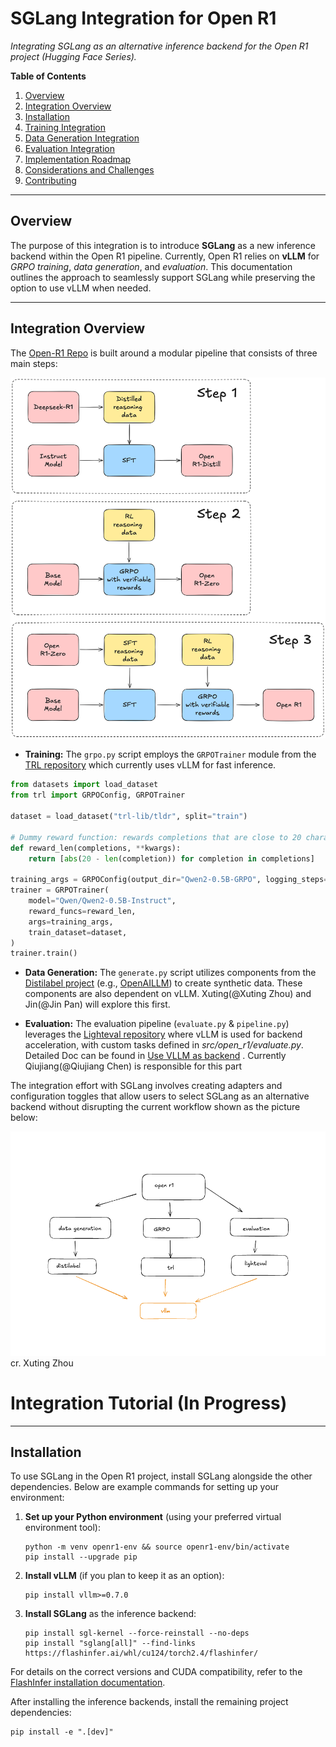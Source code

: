 # SGLang Integration for Open R1

*Integrating SGLang as an alternative inference backend for the Open R1 project (Hugging Face Series).*

**Table of Contents**
1. [Overview](#overview)
2. [Integration Overview](#integration-overview)
3. [Installation](#installation)
4. [Training Integration](#training-integration)
5. [Data Generation Integration](#data-generation-integration)
6. [Evaluation Integration](#evaluation-integration)
7. [Implementation Roadmap](#implementation-roadmap)
8. [Considerations and Challenges](#considerations-and-challenges)
9. [Contributing](#contributing)

---

## Overview

The purpose of this integration is to introduce **SGLang** as a new inference backend within the Open R1 pipeline. Currently, Open R1 relies on **vLLM** for *GRPO training*, *data generation*, and *evaluation*. This documentation outlines the approach to seamlessly support SGLang while preserving the option to use vLLM when needed.

---

## Integration Overview

The [Open-R1 Repo](https://github.com/huggingface/open-r1) is built around a modular pipeline that consists of three main steps:

![Open-R1 Flow](/plan-of-attack.png)

- **Training:**
  The `grpo.py` script employs the `GRPOTrainer` module from the [TRL repository](https://github.com/huggingface/trl) which currently uses vLLM for fast inference.

```Python
from datasets import load_dataset
from trl import GRPOConfig, GRPOTrainer

dataset = load_dataset("trl-lib/tldr", split="train")

# Dummy reward function: rewards completions that are close to 20 characters
def reward_len(completions, **kwargs):
    return [abs(20 - len(completion)) for completion in completions]

training_args = GRPOConfig(output_dir="Qwen2-0.5B-GRPO", logging_steps=10)
trainer = GRPOTrainer(
    model="Qwen/Qwen2-0.5B-Instruct",
    reward_funcs=reward_len,
    args=training_args,
    train_dataset=dataset,
)
trainer.train()
```

- **Data Generation:**
  The `generate.py` script utilizes components from the [Distilabel project](https://distilabel.argilla.io/latest/components-gallery/llms/openaillm/?h=openaillm) (e.g., [OpenAILLM](https://distilabel.argilla.io/latest/components-gallery/llms/openaillm/?h=openaillm#generate-text)) to create synthetic data. These components are also dependent on vLLM. Xuting(@Xuting Zhou) and Jin(@Jin Pan) will explore this first.

- **Evaluation:**
  The evaluation pipeline (`evaluate.py` & `pipeline.py`) leverages the [Lighteval repository](https://github.com/huggingface/lighteval) where vLLM is used for backend acceleration, with custom tasks defined in *src/open_r1/evaluate.py*. Detailed Doc can be found in [Use VLLM as backend](https://huggingface.co/docs/lighteval/use-vllm-as-backend) . Currently Qiujiang(@Qiujiang Chen) is responsible for this part

The integration effort with SGLang involves creating adapters and configuration toggles that allow users to select SGLang as an alternative backend without disrupting the current workflow shown as the picture below:

![Integration Flow](/Integration%20Flow.png)
cr. Xuting Zhou

# Integration Tutorial (In Progress)

---

## Installation

To use SGLang in the Open R1 project, install SGLang alongside the other dependencies. Below are example commands for setting up your environment:

1. **Set up your Python environment** (using your preferred virtual environment tool):

    ```shell
    python -m venv openr1-env && source openr1-env/bin/activate
    pip install --upgrade pip
    ```

2. **Install vLLM** (if you plan to keep it as an option):

    ```shell
    pip install vllm>=0.7.0
    ```

3. **Install SGLang** as the inference backend:

    ```shell
    pip install sgl-kernel --force-reinstall --no-deps
    pip install "sglang[all]" --find-links https://flashinfer.ai/whl/cu124/torch2.4/flashinfer/
    ```

For details on the correct versions and CUDA compatibility, refer to the [FlashInfer installation documentation](https://github.com/flashinfer-ai/flashinfer).

After installing the inference backends, install the remaining project dependencies:

```shell
pip install -e ".[dev]"
```
